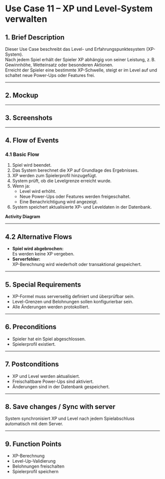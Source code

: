 # Use Case 11 – XP und Level-System verwalten

## 1. Brief Description
Dieser Use Case beschreibt das Level- und Erfahrungspunktesystem (XP-System).  
Nach jedem Spiel erhält der Spieler XP abhängig von seiner Leistung, z. B. Gewinnhöhe, Wetteinsatz oder besonderen Aktionen.  
Erreicht der Spieler eine bestimmte XP-Schwelle, steigt er im Level auf und schaltet neue Power-Ups oder Features frei.

---

## 2. Mockup

---

## 3. Screenshots

---

## 4. Flow of Events

### 4.1 Basic Flow
1. Spiel wird beendet.
2. Das System berechnet die XP auf Grundlage des Ergebnisses.
3. XP werden zum Spielerprofil hinzugefügt.
4. System prüft, ob die Levelgrenze erreicht wurde.
5. Wenn ja:
   - Level wird erhöht.
   - Neue Power-Ups oder Features werden freigeschaltet.
   - Eine Benachrichtigung wird angezeigt.
6. System speichert aktualisierte XP- und Leveldaten in der Datenbank.

**Activity Diagram**


---

## 4.2 Alternative Flows
- **Spiel wird abgebrochen:**  
  Es werden keine XP vergeben.
- **Serverfehler:**  
  XP-Berechnung wird wiederholt oder transaktional gespeichert.

---

## 5. Special Requirements
- XP-Formel muss serverseitig definiert und überprüfbar sein.
- Level-Grenzen und Belohnungen sollen konfigurierbar sein.
- Alle Änderungen werden protokolliert.

---

## 6. Preconditions
- Spieler hat ein Spiel abgeschlossen.
- Spielerprofil existiert.

---

## 7. Postconditions
- XP und Level werden aktualisiert.
- Freischaltbare Power-Ups sind aktiviert.
- Änderungen sind in der Datenbank gespeichert.

---

## 8. Save changes / Sync with server
System synchronisiert XP und Level nach jedem Spielabschluss automatisch mit dem Server.

---

## 9. Function Points
- XP-Berechnung
- Level-Up-Validierung
- Belohnungen freischalten
- Spielerprofil speichern
